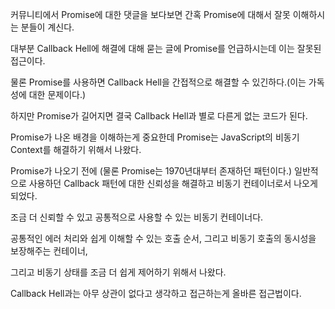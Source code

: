 커뮤니티에서 Promise에 대한 댓글을 보다보면 간혹 Promise에 대해서 잘못 이해하시는 분들이 계신다.

대부분 Callback Hell에 해결에 대해 묻는 글에 Promise를 언급하시는데 이는 잘못된 접근이다.

물론 Promise를 사용하면 Callback Hell을 간접적으로 해결할 수 있긴하다.(이는 가독성에 대한 문제이다.)

하지만 Promise가 길어지면 결국 Callback Hell과 별로 다른게 없는 코드가 된다.

Promise가 나온 배경을 이해하는게 중요한데 Promise는 JavaScript의 비동기 Context를 해결하기 위해서 나왔다.

Promise가 나오기 전에 (물론 Promise는 1970년대부터 존재하던 패턴이다.) 일반적으로 사용하던 Callback 패턴에 대한 신뢰성을 해결하고 비동기 컨테이너로서 나오게 되었다.

조금 더 신뢰할 수 있고 공통적으로 사용할 수 있는 비동기 컨테이너다.

공통적인 에러 처리와 쉽게 이해할 수 있는 호출 순서, 그리고 비동기 호출의 동시성을 보장해주는 컨테이너,

그리고 비동기 상태를 조금 더 쉽게 제어하기 위해서 나왔다.

Callback Hell과는 아무 상관이 없다고 생각하고 접근하는게 올바른 접근법이다.
